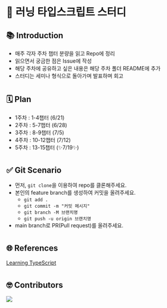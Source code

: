 # 🦜 러닝 타입스크립트 스터디

## 📚 Introduction

- 매주 각자 주차 챕터 분량을 읽고 Repo에 정리
- 읽으면서 궁금한 점은 Issue에 작성
- 해당 주차에 공유하고 싶은 내용은 해당 주차 폴더 README에 추가
- 스터디는 세미나 형식으로 돌아가며 발표하며 회고

#

## 🗓️ Plan

- 1주차 : 1-4챕터 (6/21)
- 2주차 : 5-7챕터 (6/28)
- 3주차 : 8-9챕터 (7/5)
- 4주차 : 10-12챕터 (7/12)
- 5주차 : 13-15챕터 (✨7/19✨) 

#

## ✅ Git Scenario

- 먼저, `git clone`을 이용하여 repo를 클론해주세요.
- 본인의 feature branch를 생성하여 커밋을 올려주세요.
  - `git add .`
  - `git commit -m "커밋 메시지"`
  - `git branch -M 브랜치명`
  - `git push -u origin 브랜치명`
- main branch로 PR(Pull request)를 올려주세요.

#

## 🌐 References

[Learning TypeScript](https://www.learningtypescript.com/)

#

## 🤓 Contributors

<a href="https://github.com/ianlee92/learning-typescript-study/graphs/contributors">
  <img src="https://contributors-img.web.app/image?repo=ianlee92/learning-typescript-study" />
</a>